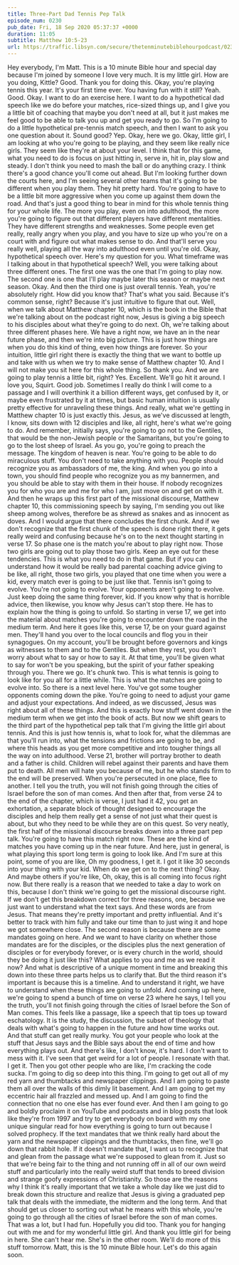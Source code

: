 ```yaml
---
title: Three-Part Dad Tennis Pep Talk
episode_num: 0230
pub_date: Fri, 18 Sep 2020 05:37:37 +0000
duration: 11:05
subtitle: Matthew 10:5-23
url: https://traffic.libsyn.com/secure/thetenminutebiblehourpodcast/0230_-_Three-Part_Dad_Tennis_Pep_Talk_1.mp3
---
```


 Hey everybody, I'm Matt. This is a 10 minute Bible hour and special day because I'm joined by someone I love very much. It is my little girl. How are you doing, Kittle? Good. Thank you for doing this. Okay, you're playing tennis this year. It's your first time ever. You having fun with it still? Yeah. Good. Okay. I want to do an exercise here. I want to do a hypothetical dad speech like we do before your matches, rice-sized things up, and I give you a little bit of coaching that maybe you don't need at all, but it just makes me feel good to be able to talk you up and get you ready to go. So I'm going to do a little hypothetical pre-tennis match speech, and then I want to ask you one question about it. Sound good? Yep. Okay, here we go. Okay, little girl, I am looking at who you're going to be playing, and they seem like really nice girls. They seem like they're at about your level. I think that for this game, what you need to do is focus on just hitting in, serve in, hit in, play slow and steady. I don't think you need to mash the ball or do anything crazy. I think there's a good chance you'll come out ahead. But I'm looking further down the courts here, and I'm seeing several other teams that it's going to be different when you play them. They hit pretty hard. You're going to have to be a little bit more aggressive when you come up against them down the road. And that's just a good thing to bear in mind for this whole tennis thing for your whole life. The more you play, even on into adulthood, the more you're going to figure out that different players have different mentalities. They have different strengths and weaknesses. Some people even get really, really angry when you play, and you have to size up who you're on a court with and figure out what makes sense to do. And that'll serve you really well, playing all the way into adulthood even until you're old. Okay, hypothetical speech over. Here's my question for you. What timeframe was I talking about in that hypothetical speech? Well, you were talking about three different ones. The first one was the one that I'm going to play now. The second one is one that I'll play maybe later this season or maybe next season. Okay. And then the third one is just overall tennis. Yeah, you're absolutely right. How did you know that? That's what you said. Because it's common sense, right? Because it's just intuitive to figure that out. Well, when we talk about Matthew chapter 10, which is the book in the Bible that we're talking about on the podcast right now, Jesus is giving a big speech to his disciples about what they're going to do next. Oh, we're talking about three different phases here. We have a right now, we have an in the near future phase, and then we're into big picture. This is just how things are when you do this kind of thing, even how things are forever. So your intuition, little girl right there is exactly the thing that we want to bottle up and take with us when we try to make sense of Matthew chapter 10. And I will not make you sit here for this whole thing. So thank you. And we are going to play tennis a little bit, right? Yes. Excellent. We'll go hit it around. I love you, Squirt. Good job. Sometimes I really do think I will come to a passage and I will overthink it a billion different ways, get confused by it, or maybe even frustrated by it at times, but basic human intuition is usually pretty effective for unraveling these things. And really, what we're getting in Matthew chapter 10 is just exactly this. Jesus, as we've discussed at length, I know, sits down with 12 disciples and like, all right, here's what we're going to do. And remember, initially says, you're going to go not to the Gentiles, that would be the non-Jewish people or the Samaritans, but you're going to go to the lost sheep of Israel. As you go, you're going to preach the message. The kingdom of heaven is near. You're going to be able to do miraculous stuff. You don't need to take anything with you. People should recognize you as ambassadors of me, the king. And when you go into a town, you should find people who recognize you as my bannermen, and you should be able to stay with them in their house. If nobody recognizes you for who you are and me for who I am, just move on and get on with it. And then he wraps up this first part of the missional discourse, Matthew chapter 10, this commissioning speech by saying, I'm sending you out like sheep among wolves, therefore be as shrewd as snakes and as innocent as doves. And I would argue that there concludes the first chunk. And if we don't recognize that the first chunk of the speech is done right there, it gets really weird and confusing because he's on to the next thought starting in verse 17. So phase one is the match you're about to play right now. Those two girls are going out to play those two girls. Keep an eye out for these tendencies. This is what you need to do in that game. But if you can understand how it would be really bad parental coaching advice giving to be like, all right, those two girls, you played that one time when you were a kid, every match ever is going to be just like that. Tennis isn't going to evolve. You're not going to evolve. Your opponents aren't going to evolve. Just keep doing the same thing forever, kid. If you know why that is horrible advice, then likewise, you know why Jesus can't stop there. He has to explain how the thing is going to unfold. So starting in verse 17, we get into the material about matches you're going to encounter down the road in the medium term. And here it goes like this, verse 17, be on your guard against men. They'll hand you over to the local councils and flog you in their synagogues. On my account, you'll be brought before governors and kings as witnesses to them and to the Gentiles. But when they rest, you don't worry about what to say or how to say it. At that time, you'll be given what to say for won't be you speaking, but the spirit of your father speaking through you. There we go. It's chunk two. This is what tennis is going to look like for you all for a little while. This is what the matches are going to evolve into. So there is a next level here. You've got some tougher opponents coming down the pike. You're going to need to adjust your game and adjust your expectations. And indeed, as we discussed, Jesus was right about all of these things. And this is exactly how stuff went down in the medium term when we get into the book of acts. But now we shift gears to the third part of the hypothetical pep talk that I'm giving the little girl about tennis. And this is just how tennis is, what to look for, what the dilemmas are that you'll run into, what the tensions and frictions are going to be, and where this heads as you get more competitive and into tougher things all the way on into adulthood. Verse 21, brother will portray brother to death and a father is child. Children will rebel against their parents and have them put to death. All men will hate you because of me, but he who stands firm to the end will be preserved. When you're persecuted in one place, flee to another. I tell you the truth, you will not finish going through the cities of Israel before the son of man comes. And then after that, from verse 24 to the end of the chapter, which is verse, I just had it 42, you get an exhortation, a separate block of thought designed to encourage the disciples and help them really get a sense of not just what their quest is about, but who they need to be while they are on this quest. So very neatly, the first half of the missional discourse breaks down into a three part pep talk. You're going to have this match right now. These are the kind of matches you have coming up in the near future. And here, just in general, is what playing this sport long term is going to look like. And I'm sure at this point, some of you are like, Oh my goodness, I get it. I got it like 30 seconds into your thing with your kid. When do we get on to the next thing? Okay. And maybe others if you're like, Oh, okay, this is all coming into focus right now. But there really is a reason that we needed to take a day to work on this, because I don't think we're going to get the missional discourse right. If we don't get this breakdown correct for three reasons, one, because we just want to understand what the text says. And these words are from Jesus. That means they're pretty important and pretty influential. And it's better to track with him fully and take our time than to just wing it and hope we got somewhere close. The second reason is because there are some mandates going on here. And we want to have clarity on whether those mandates are for the disciples, or the disciples plus the next generation of disciples or for everybody forever, or is every church in the world, should they be doing it just like this? What applies to you and me as we read it now? And what is descriptive of a unique moment in time and breaking this down into these three parts helps us to clarify that. But the third reason it's important is because this is a timeline. And to understand it right, we have to understand when these things are going to unfold. And coming up here, we're going to spend a bunch of time on verse 23 where he says, I tell you the truth, you'll not finish going through the cities of Israel before the Son of Man comes. This feels like a passage, like a speech that tip toes up toward eschatology. It is the study, the discussion, the subset of theology that deals with what's going to happen in the future and how time works out. And that stuff can get really murky. You got your people who look at the stuff that Jesus says and the Bible says about the end of time and how everything plays out. And there's like, I don't know, it's hard. I don't want to mess with it. I've seen that get weird for a lot of people. I resonate with that. I get it. Then you got other people who are like, I'm cracking the code sucka. I'm going to dig so deep into this thing. I'm going to get out all of my red yarn and thumbtacks and newspaper clippings. And I am going to paste them all over the walls of this dimly lit basement. And I am going to get my eccentric hair all frazzled and messed up. And I am going to find the connection that no one else has ever found ever. And then I am going to go and boldly proclaim it on YouTube and podcasts and in blog posts that look like they're from 1997 and try to get everybody on board with my one unique singular read for how everything is going to turn out because I solved prophecy. If the text mandates that we think really hard about the yarn and the newspaper clippings and the thumbtacks, then fine, we'll go down that rabbit hole. If it doesn't mandate that, I want us to recognize that and glean from the passage what we're supposed to glean from it. Just so that we're being fair to the thing and not running off in all of our own weird stuff and particularly into the really weird stuff that tends to breed division and strange goofy expressions of Christianity. So those are the reasons why I think it's really important that we take a whole day like we just did to break down this structure and realize that Jesus is giving a graduated pep talk that deals with the immediate, the midterm and the long term. And that should get us closer to sorting out what he means with this whole, you're going to go through all the cities of Israel before the son of man comes. That was a lot, but I had fun. Hopefully you did too. Thank you for hanging out with me and for my wonderful little girl. And thank you little girl for being in here. She can't hear me. She's in the other room. We'll do more of this stuff tomorrow. Matt, this is the 10 minute Bible hour. Let's do this again soon.